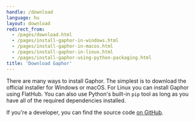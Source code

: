 ```yaml
---
handle: /download
language: hu
layout: download
redirect_from:
  - /pages/download.html
  - /pages/install-gaphor-in-windows.html
  - /pages/install-gaphor-in-macos.html
  - /pages/install-gaphor-in-linux.html
  - /pages/install-gaphor-using-python-packaging.html
title: 'Download Gaphor'
---
```


There are many ways to install Gaphor. The simplest is to download the
official installer for Windows or macOS. For Linux you can install Gaphor
using FlatHub.  You can also use Python's built-in `pip` tool as long as you
have all of the required dependencies installed.

If you're a developer, you can find the source code [on
GitHub](https://github.com/gaphor/gaphor).
